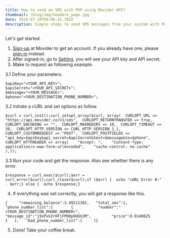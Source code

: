 ```yaml
---
title: How to send an SMS with PHP using Movider API?
thumbnail: /blog/img/headere_page.jpg
date: 2019-07-10T09:06:15.702Z
description: Simple steps to send SMS messages from your system with PHP using Movider API.
---
```

Let's get started.

1. [Sign-up](https://dashboard.movider.co/sign-up) at Movider to get an account. If you already have one, please [sign-in](https://dashboard.movider.co/sign-in) instead.
2. After signed-in, go to [Setting](https://dashboard.movider.co/setting), you will see your API key and API secret.
3. Make to request as following example.

3.1 Define your parameters.

`$apiKey="<YOUR_API_KEY>";`\
`$apiSecret="<YOUR_API_SECRET>";`\
`$message="<YOUR_MESSAGE>";`\
`$phone="<YOUR_DESTINATION_PHONE_NUMBER>";`

3.2 Initiate a cURL and set options as follow.

```
$curl = curl_init();curl_setopt_array($curl, array(  CURLOPT_URL => "https://api.movider.co/v1/sms",  CURLOPT_RETURNTRANSFER => true,  CURLOPT_ENCODING => "",  CURLOPT_MAXREDIRS => 10,  CURLOPT_TIMEOUT => 30,  CURLOPT_HTTP_VERSION => CURL_HTTP_VERSION_1_1,  CURLOPT_CUSTOMREQUEST => "POST",  CURLOPT_POSTFIELDS => "api_key=$apiKey&api_secret=$apiSecret&text=$message&to=$phone",  CURLOPT_HTTPHEADER => array(    "Accept: ",    "Content-Type: application/x-www-form-urlencoded",    "cache-control: no-cache"  ),));
```

3.3 Run your code and get the response. Also see whether there is any error.

```
$response = curl_exec($curl);$err = curl_error($curl);curl_close($curl);if ($err) {  echo "cURL Error #:" . $err;} else {  echo $response;}
```

4. If everything was set correctly, you will get a response like this.


```
{     "remaining_balance":3.49211382,   "total_sms":1,   "phone_number_list":[        {           "number":"<YOUR_DESTINATION_PHONE_NUMBER>",         "message_id":"j9sPvkZrHFjFPH0p9UUXJM",         "price":0.0140625      }   ],   "bad_phone_number_list":[     ]}
```

5. Done! Take your coffee break.
